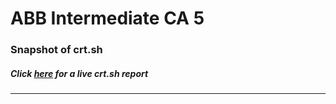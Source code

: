 # ABB Intermediate CA 5
### Snapshot of crt.sh
##### Click [here](https://crt.sh/?q=2534EC1BD74C3C1B7661A0E7CC28F1BDF2A82CCD3943EEAADCD8FED95055EAD1) for a live crt.sh report

---
